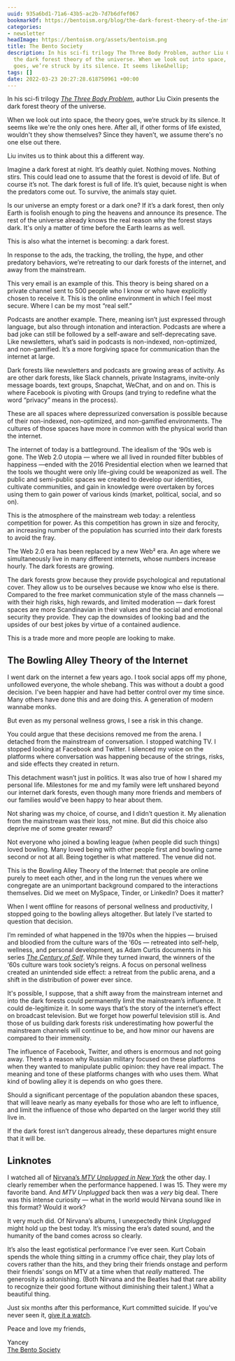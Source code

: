 ```yaml
---
uuid: 935a6bd1-71a6-43b5-ac2b-7d7b6dfef067
bookmarkOf: https://bentoism.org/blog/the-dark-forest-theory-of-the-internet
categories:
- newsletter
headImage: https://bentoism.org/assets/bentoism.png
title: The Bento Society
description: In his sci-fi trilogy The Three Body Problem, author Liu Cixin presents
  the dark forest theory of the universe. When we look out into space, the theory
  goes, we’re struck by its silence. It seems like&hellip;
tags: []
date: 2022-03-23 20:27:28.618750961 +00:00
---
```


In his sci-fi trilogy _[The Three Body Problem](https://www.amazon.com/Three-Body-Problem-Remembrance-Earths-Past-ebook/dp/B00IQO403K)_, author Liu Cixin presents the dark forest theory of the universe.

When we look out into space, the theory goes, we’re struck by its silence. It seems like we're the only ones here. After all, if other forms of life existed, wouldn't they show themselves? Since they haven’t, we assume there's no one else out there.

Liu invites us to think about this a different way.

Imagine a dark forest at night. It’s deathly quiet. Nothing moves. Nothing stirs. This could lead one to assume that the forest is devoid of life. But of course it’s not. The dark forest is full of life. It’s quiet, because night is when the predators come out. To survive, the animals stay quiet.

Is our universe an empty forest or a dark one? If it’s a dark forest, then only Earth is foolish enough to ping the heavens and announce its presence. The rest of the universe already knows the real reason why the forest stays dark. It's only a matter of time before the Earth learns as well.

This is also what the internet is becoming: a dark forest.

In response to the ads, the tracking, the trolling, the hype, and other predatory behaviors, we’re retreating to our dark forests of the internet, and away from the mainstream.

This very email is an example of this. This theory is being shared on a private channel sent to 500 people who I know or who have explicitly chosen to receive it. This is the online environment in which I feel most secure. Where I can be my most “real self.”

Podcasts are another example. There, meaning isn’t just expressed through language, but also through intonation and interaction. Podcasts are where a bad joke can still be followed by a self-aware and self-deprecating save. Like newsletters, what’s said in podcasts is non-indexed, non-optimized, and non-gamified. It’s a more forgiving space for communication than the internet at large.

Dark forests like newsletters and podcasts are growing areas of activity. As are other dark forests, like Slack channels, private Instagrams, invite-only message boards, text groups, Snapchat, WeChat, and on and on. This is where Facebook is pivoting with Groups (and trying to redefine what the word “privacy” means in the process).

These are all spaces where depressurized conversation is possible because of their non-indexed, non-optimized, and non-gamified environments. The cultures of those spaces have more in common with the physical world than the internet.

The internet of today is a battleground. The idealism of the ‘90s web is gone. The Web 2.0 utopia — where we all lived in rounded filter bubbles of happiness —ended with the 2016 Presidential election when we learned that the tools we thought were only life-giving could be weaponized as well. The public and semi-public spaces we created to develop our identities, cultivate communities, and gain in knowledge were overtaken by forces using them to gain power of various kinds (market, political, social, and so on).

This is the atmosphere of the mainstream web today: a relentless competition for power. As this competition has grown in size and ferocity, an increasing number of the population has scurried into their dark forests to avoid the fray.

The Web 2.0 era has been replaced by a new Web² era. An age where we simultaneously live in many different internets, whose numbers increase hourly. The dark forests are growing.

The dark forests grow because they provide psychological and reputational cover. They allow us to be ourselves because we know who else is there. Compared to the free market communication style of the mass channels — with their high risks, high rewards, and limited moderation — dark forest spaces are more Scandinavian in their values and the social and emotional security they provide. They cap the downsides of looking bad and the upsides of our best jokes by virtue of a contained audience.

This is a trade more and more people are looking to make.

**The Bowling Alley Theory of the Internet**
--------------------------------------------

I went dark on the internet a few years ago. I took social apps off my phone, unfollowed everyone, the whole shebang. This was without a doubt a good decision. I’ve been happier and have had better control over my time since. Many others have done this and are doing this. A generation of modern wannabe monks.

But even as my personal wellness grows, I see a risk in this change.

You could argue that these decisions removed me from the arena. I detached from the mainstream of conversation. I stopped watching TV. I stopped looking at Facebook and Twitter. I silenced my voice on the platforms where conversation was happening because of the strings, risks, and side effects they created in return.

This detachment wasn’t just in politics. It was also true of how I shared my personal life. Milestones for me and my family were left unshared beyond our internet dark forests, even though many more friends and members of our families would’ve been happy to hear about them.

Not sharing was my choice, of course, and I didn’t question it. My alienation from the mainstream was their loss, not mine. But did this choice also deprive me of some greater reward?

Not everyone who joined a bowling league (when people did such things) loved bowling. Many loved being with other people first and bowling came second or not at all. Being together is what mattered. The venue did not.

This is the Bowling Alley Theory of the Internet: that people are online purely to meet each other, and in the long run the venues where we congregate are an unimportant background compared to the interactions themselves. Did we meet on MySpace, Tinder, or LinkedIn? Does it matter?

When I went offline for reasons of personal wellness and productivity, I stopped going to the bowling alleys altogether. But lately I’ve started to question that decision.

I’m reminded of what happened in the 1970s when the hippies — bruised and bloodied from the culture wars of the ‘60s — retreated into self-help, wellness, and personal development, as Adam Curtis documents in his series _[The Century of Self](https://youtu.be/DnPmg0R1M04)_. While they turned inward, the winners of the ‘60s culture wars took society’s reigns. A focus on personal wellness created an unintended side effect: a retreat from the public arena, and a shift in the distribution of power ever since.

It's possible, I suppose, that a shift away from the mainstream internet and into the dark forests could permanently limit the mainstream’s influence. It could de-legitimize it. In some ways that’s the story of the internet’s effect on broadcast television. But we forget how powerful television still is. And those of us building dark forests risk underestimating how powerful the mainstream channels will continue to be, and how minor our havens are compared to their immensity.

The influence of Facebook, Twitter, and others is enormous and not going away. There’s a reason why Russian military focused on these platforms when they wanted to manipulate public opinion: they have real impact. The meaning and tone of these platforms changes with who uses them. What kind of bowling alley it is depends on who goes there.

Should a significant percentage of the population abandon these spaces, that will leave nearly as many eyeballs for those who are left to influence, and limit the influence of those who departed on the larger world they still live in.

If the dark forest isn’t dangerous already, these departures might ensure that it will be.

**Linknotes**
-------------

I watched all of [Nirvana’s _MTV Unplugged in New York_](https://youtube.com/playlist?list=PLyUVnCw_kLV0J2OjvADXZL-NrSghlEgDg) the other day. I clearly remember when the performance happened. I was 15. They were my favorite band. And _MTV Unplugged_ back then was a _very_ big deal. There was this intense curiosity — what in the world would Nirvana sound like in this format? Would it work?

It very much did. Of Nirvana’s albums, I unexpectedly think _Unplugged_ might hold up the best today. It’s missing the era’s dated sound, and the humanity of the band comes across so clearly.

It’s also the least egotistical performance I’ve ever seen. Kurt Cobain spends the whole thing sitting in a crummy office chair, they play lots of covers rather than the hits, and they bring their friends onstage and perform their friends’ songs on MTV at a time when that _really_ mattered. The generosity is astonishing. (Both Nirvana and the Beatles had that rare ability to recognize their good fortune without diminishing their talent.) What a beautiful thing.

Just six months after this performance, Kurt committed suicide. If you've never seen it, [give it a watch](https://youtube.com/playlist?list=PLyUVnCw_kLV0J2OjvADXZL-NrSghlEgDg).

Peace and love my friends,

Yancey  
[The Bento Society](https://bentoism.org/about)